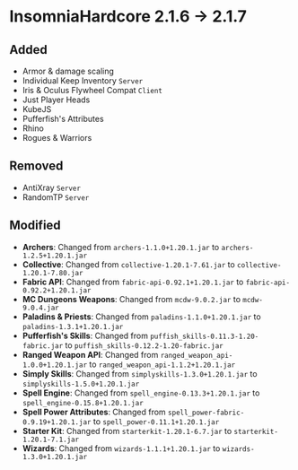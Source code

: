 # InsomniaHardcore 2.1.6 -> 2.1.7

## Added

- Armor & damage scaling
- Individual Keep Inventory `Server`
- Iris & Oculus Flywheel Compat `Client`
- Just Player Heads
- KubeJS
- Pufferfish's Attributes
- Rhino
- Rogues & Warriors
## Removed

- AntiXray  `Server`
- RandomTP `Server`
## Modified

- **Archers**: Changed from `archers-1.1.0+1.20.1.jar` to `archers-1.2.5+1.20.1.jar`
- **Collective**: Changed from `collective-1.20.1-7.61.jar` to `collective-1.20.1-7.80.jar`
- **Fabric API**: Changed from `fabric-api-0.92.1+1.20.1.jar` to `fabric-api-0.92.2+1.20.1.jar`
- **MC Dungeons Weapons**: Changed from `mcdw-9.0.2.jar` to `mcdw-9.0.4.jar`
- **Paladins & Priests**: Changed from `paladins-1.1.0+1.20.1.jar` to `paladins-1.3.1+1.20.1.jar`
- **Pufferfish's Skills**: Changed from `puffish_skills-0.11.3-1.20-fabric.jar` to `puffish_skills-0.12.2-1.20-fabric.jar`
- **Ranged Weapon API**: Changed from `ranged_weapon_api-1.0.0+1.20.1.jar` to `ranged_weapon_api-1.1.2+1.20.1.jar`
- **Simply Skills**: Changed from `simplyskills-1.3.0+1.20.1.jar` to `simplyskills-1.5.0+1.20.1.jar`
- **Spell Engine**: Changed from `spell_engine-0.13.3+1.20.1.jar` to `spell_engine-0.15.8+1.20.1.jar`
- **Spell Power Attributes**: Changed from `spell_power-fabric-0.9.19+1.20.1.jar` to `spell_power-0.11.1+1.20.1.jar`
- **Starter Kit**: Changed from `starterkit-1.20.1-6.7.jar` to `starterkit-1.20.1-7.1.jar`
- **Wizards**: Changed from `wizards-1.1.1+1.20.1.jar` to `wizards-1.3.0+1.20.1.jar`